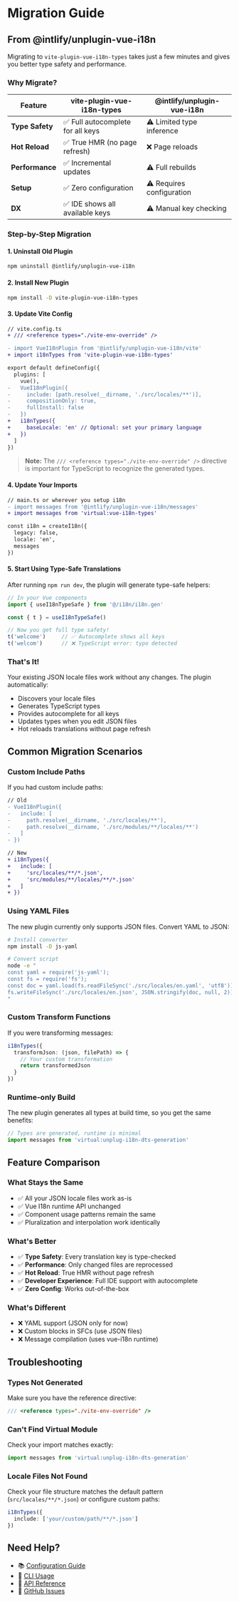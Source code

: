 # Migration Guide

## From @intlify/unplugin-vue-i18n

Migrating to `vite-plugin-vue-i18n-types` takes just a few minutes and gives you better type safety and
performance.

### Why Migrate?

| Feature         | vite-plugin-vue-i18n-types       | @intlify/unplugin-vue-i18n |
|-----------------|----------------------------------|----------------------------|
| **Type Safety** | ✅ Full autocomplete for all keys | ⚠️ Limited type inference  |
| **Hot Reload**  | ✅ True HMR (no page refresh)     | ❌ Page reloads             |
| **Performance** | ✅ Incremental updates            | ⚠️ Full rebuilds           |
| **Setup**       | ✅ Zero configuration             | ⚠️ Requires configuration  |
| **DX**          | ✅ IDE shows all available keys   | ⚠️ Manual key checking     |

### Step-by-Step Migration

#### 1. Uninstall Old Plugin

```bash
npm uninstall @intlify/unplugin-vue-i18n
```

#### 2. Install New Plugin

```bash
npm install -D vite-plugin-vue-i18n-types
```

#### 3. Update Vite Config

```diff
// vite.config.ts
+ /// <reference types="./vite-env-override" />

- import VueI18nPlugin from '@intlify/unplugin-vue-i18n/vite'
+ import i18nTypes from 'vite-plugin-vue-i18n-types'

export default defineConfig({
  plugins: [
    vue(),
-   VueI18nPlugin({
-     include: [path.resolve(__dirname, './src/locales/**')],
-     compositionOnly: true,
-     fullInstall: false
-   })
+   i18nTypes({
+     baseLocale: 'en' // Optional: set your primary language
+   })
  ]
})
```

> **Note:** The `/// <reference types="./vite-env-override" />` directive is important for TypeScript to recognize the
> generated types.

#### 4. Update Your Imports

```diff
// main.ts or wherever you setup i18n
- import messages from '@intlify/unplugin-vue-i18n/messages'
+ import messages from 'virtual:vue-i18n-types'

const i18n = createI18n({
  legacy: false,
  locale: 'en',
  messages
})
```

#### 5. Start Using Type-Safe Translations

After running `npm run dev`, the plugin will generate type-safe helpers:

```typescript
// In your Vue components
import { useI18nTypeSafe } from '@/i18n/i18n.gen'

const { t } = useI18nTypeSafe()

// Now you get full type safety!
t('welcome')     // ✅ Autocomplete shows all keys
t('welcom')      // ❌ TypeScript error: typo detected
```

### That's It!

Your existing JSON locale files work without any changes. The plugin automatically:

- Discovers your locale files
- Generates TypeScript types
- Provides autocomplete for all keys
- Updates types when you edit JSON files
- Hot reloads translations without page refresh

## Common Migration Scenarios

### Custom Include Paths

If you had custom include paths:

```diff
// Old
- VueI18nPlugin({
-   include: [
-     path.resolve(__dirname, './src/locales/**'),
-     path.resolve(__dirname, './src/modules/**/locales/**')
-   ]
- })

// New
+ i18nTypes({
+   include: [
+     'src/locales/**/*.json',
+     'src/modules/**/locales/**/*.json'
+   ]
+ })
```

### Using YAML Files

The new plugin currently only supports JSON files. Convert YAML to JSON:

```bash
# Install converter
npm install -D js-yaml

# Convert script
node -e "
const yaml = require('js-yaml');
const fs = require('fs');
const doc = yaml.load(fs.readFileSync('./src/locales/en.yaml', 'utf8'));
fs.writeFileSync('./src/locales/en.json', JSON.stringify(doc, null, 2));
"
```

### Custom Transform Functions

If you were transforming messages:

```typescript
i18nTypes({
  transformJson: (json, filePath) => {
    // Your custom transformation
    return transformedJson
  }
})
```

### Runtime-only Build

The new plugin generates all types at build time, so you get the same benefits:

```typescript
// Types are generated, runtime is minimal
import messages from 'virtual:unplug-i18n-dts-generation'
```

## Feature Comparison

### What Stays the Same

- ✅ All your JSON locale files work as-is
- ✅ Vue I18n runtime API unchanged
- ✅ Component usage patterns remain the same
- ✅ Pluralization and interpolation work identically

### What's Better

- ✅ **Type Safety**: Every translation key is type-checked
- ✅ **Performance**: Only changed files are reprocessed
- ✅ **Hot Reload**: True HMR without page refresh
- ✅ **Developer Experience**: Full IDE support with autocomplete
- ✅ **Zero Config**: Works out-of-the-box

### What's Different

- ❌ YAML support (JSON only for now)
- ❌ Custom blocks in SFCs (use JSON files)
- ❌ Message compilation (uses vue-i18n runtime)

## Troubleshooting

### Types Not Generated

Make sure you have the reference directive:

```typescript
/// <reference types="./vite-env-override" />
```

### Can't Find Virtual Module

Check your import matches exactly:

```typescript
import messages from 'virtual:unplug-i18n-dts-generation'
```

### Locale Files Not Found

Check your file structure matches the default pattern (`src/locales/**/*.json`) or configure custom paths:

```typescript
i18nTypes({
  include: ['your/custom/path/**/*.json']
})
```

## Need Help?

- 📚 [Configuration Guide](./configuration.md)
- 🔨 [CLI Usage](./cli.md)
- 🧩 [API Reference](./api.md)
- 🐛 [GitHub Issues](https://github.com/gcwioro/vite-plugin-vue-i18n-types/issues)
